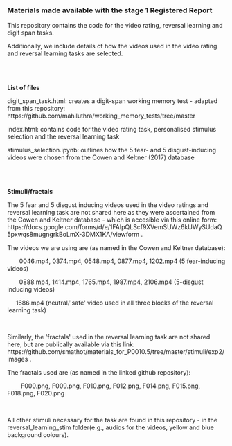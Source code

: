 <h3><b>Materials made available with the stage 1 Registered Report</b></h3>
<p>This repository contains the code for the video rating, reversal learning and digit span tasks.</p>
<p>Additionally, we include details of how the videos used in the video rating and reversal learning tasks are selected.</p>
<br>
<br>
<p><b>List of files</b></p>
<p>digit_span_task.html: creates a digit-span working memory test - adapted from this repository: https://github.com/mahiluthra/working_memory_tests/tree/master </p>
<p>index.html: contains code for the video rating task, personalised stimulus selection and the reversal learning task</p>
<p>stimulus_selection.ipynb: outlines how the 5 fear- and 5 disgust-inducing videos were chosen from the Cowen and Keltner (2017) database</p>
<br>
<br>
<p><b>Stimuli/fractals</b></p>
<p> The 5 fear and 5 disgust inducing videos used in the video ratings and reversal learning task are not shared here as they were ascertained from the Cowen and Keltner database - which is accesible via this online form: https://docs.google.com/forms/d/e/1FAIpQLScf9XVemSUWz6kUWySUdaQ5pxwqs8mugngrkBoLmX-3DMX1KA/viewform .</p>
<p>The videos we are using are (as named in the Cowen and Keltner database): </p>
  <p> &nbsp;&nbsp; &nbsp; &nbsp;  0046.mp4, 0374.mp4, 0548.mp4, 0877.mp4, 1202.mp4 (5 fear-inducing videos) </p>
  <p> &nbsp; &nbsp;&nbsp; &nbsp;  0888.mp4, 1414.mp4, 1765.mp4, 1987.mp4, 2106.mp4 (5-disgust inducing videos) </p>
  <p> &nbsp;&nbsp;&nbsp;&nbsp; 1686.mp4 (neutral/'safe' video used in all three blocks of the reversal learning task)</p>
  <br>
  <p>Similarly, the 'fractals' used in the reversal learning task are not shared here, but are publically available via this link: https://github.com/smathot/materials_for_P0010.5/tree/master/stimuli/exp2/images .</p>
  <p>The fractals used are (as named in the linked github repository):</p>
  <p>&nbsp; &nbsp; &nbsp; &nbsp; F000.png, F009.png, F010.png, F012.png,  F014.png, F015.png, F018.png, F020.png</p>
<br>
<p> All other stimuli necessary for the task are found in this repository - in the reversal_learning_stim folder(e.g., audios for the videos, yellow and blue background colours).</p>
  
